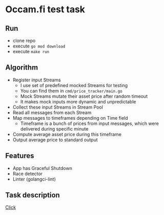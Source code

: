 # Occam.fi test task

## Run
- clone repo
- execute `go mod download`
- execute `make run`

## Algorithm
- Register input Streams 
  - I use set of predefined mocked Streams for testing
  - You can find them in `cmd/price_tracker/main.go`
  - Mock Streams mutate their asset price after random timeout
  - It makes mock inputs more dynamic and unpredictable
- Collect these input Streams in Stream Pool
- Read all messages from each Stream
- Map messages to timeframes depending on Time field
  - Timeframe is a bunch of prices from input messages, which were delivered during specific minute
- Compute average asset price during this timeframe
- Output average price to standard output

## Features
- App has Graceful Shutdown
- Race detector
- Linter (golangci-lint)

## Task description
[Click](task.md)